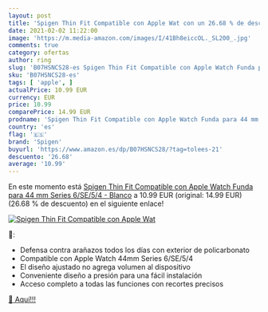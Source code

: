 ```yaml
---
layout: post
title: 'Spigen Thin Fit Compatible con Apple Wat con un 26.68 % de descuento'
date: 2021-02-02 11:22:00
image: 'https://m.media-amazon.com/images/I/41Bh8eiccOL._SL200_.jpg'
comments: true
category: ofertas
author: ring
slug: 'B07HSNCS28-es Spigen Thin Fit Compatible con Apple Watch Funda para 44...'
sku: 'B07HSNCS28-es'
tags: [ 'apple', ]
actualPrice: 10.99 EUR
currency: EUR
price: 10.99
comparePrice: 14.99 EUR
prodname: 'Spigen Thin Fit Compatible con Apple Watch Funda para 44 mm Series 6/SE/5/4 - Blanco'
country: 'es'
flag: '🇪🇸'
brand: 'Spigen'
buyurl: 'https://www.amazon.es/dp/B07HSNCS28/?tag=tolees-21'
descuento: '26.68'
average: '10.99'
---
```


En este momento está [Spigen Thin Fit Compatible con Apple Watch Funda para 44 mm Series 6/SE/5/4 - Blanco](https://www.amazon.es/dp/B07HSNCS28/?tag=tolees-21) a 10.99 EUR (original: 14.99 EUR) (26.68 %  de descuento) en el siguiente enlace!

[![Spigen Thin Fit Compatible con Apple Wat](https://m.media-amazon.com/images/I/41Bh8eiccOL._SL200_.jpg)](https://www.amazon.es/dp/B07HSNCS28/?tag=tolees-21)

🔎:

- Defensa contra arañazos todos los días con exterior de policarbonato
- Compatible con Apple Watch 44mm Series 6/SE/5/4
- El diseño ajustado no agrega volumen al dispositivo
- Conveniente diseño a presión para una fácil instalación
- Acceso completo a todas las funciones con recortes precisos

[🛒 Aquí!!!](https://www.amazon.es/dp/B07HSNCS28/?tag=tolees-21)
